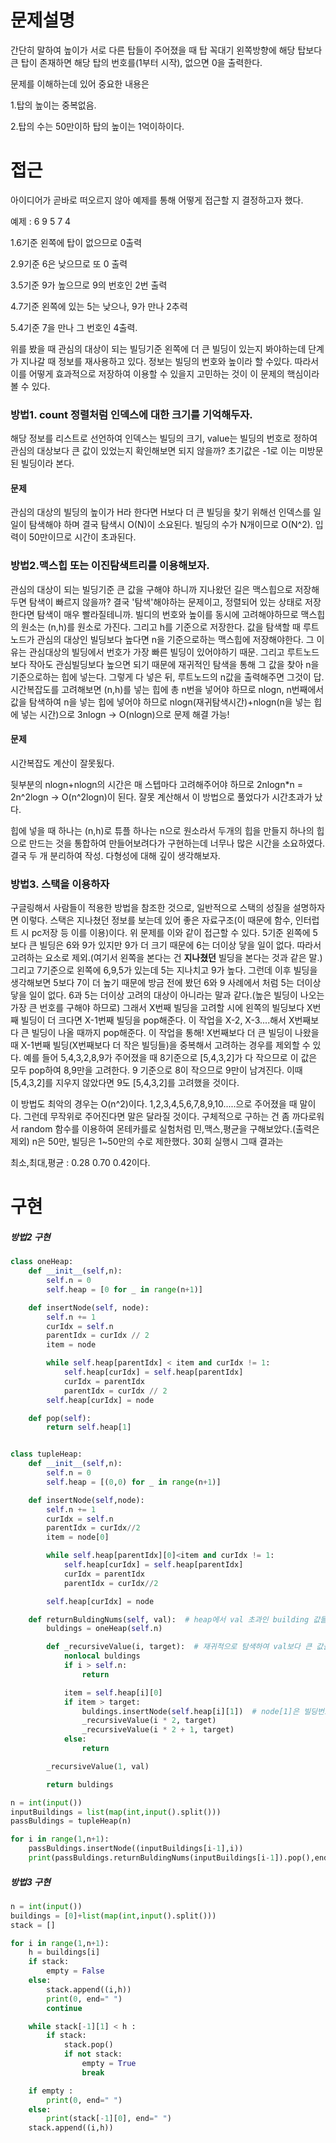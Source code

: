 # 문제설명

간단히 말하여 높이가 서로 다른 탑들이 주어졌을 때 탑 꼭대기 왼쪽방향에 해당 탑보다 큰 탑이 존재하면 해당 탑의 번호를(1부터 시작), 없으면 0을 출력한다.

문제를 이해하는데 있어 중요한 내용은

1.탑의 높이는 중복없음.

2.탑의 수는 50만이하 탑의 높이는 1억이하이다.

# 접근

아이디어가 곧바로 떠오르지 않아 예제를 통해 어떻게 접근할 지 결정하고자 했다.

예제 : 6 9 5 7 4

1.6기준 왼쪽에 탑이 없으므로 0출력

2.9기준 6은 낮으므로 또 0 출력

3.5기준 9가 높으므로 9의 번호인 2번 출력

4.7기준 왼쪽에 있는 5는 낮으나, 9가 만나 2추력

5.4기준 7을 만나 그 번호인 4출력.

위를 봤을 때 관심의 대상이 되는 빌딩기준 왼쪽에 더 큰 빌딩이 있는지 봐야하는데 단계가 지나갈 때 정보를 재사용하고 있다. 정보는 빌딩의 번호와 높이라 할 수있다. 따라서 이를 어떻게 효과적으로 저장하여 이용할 수 있을지 고민하는 것이 이 문제의 핵심이라 볼 수 있다.

### 방법1. count 정렬처럼 인덱스에 대한 크기를 기억해두자.

해당 정보를 리스트로 선언하여 인덱스는 빌딩의 크기, value는 빌딩의 번호로 정하여 관심의 대상보다 큰 값이 있었는지 확인해보면 되지 않을까? 초기값은 -1로 이는 미방문된 빌딩이라 본다.

#### 문제

 관심의 대상의 빌딩의 높이가 H라 한다면 H보다 더 큰 빌딩을 찾기 위해선 인덱스를 일일이 탐색해야 하며 결국 탐색시 O(N)이 소요된다. 빌딩의 수가 N개이므로 O(N^2). 입력이 50만이므로 시간이 초과된다.

### 방법2.맥스힙 또는 이진탐색트리를 이용해보자.

관심의 대상이 되는 빌딩기준 큰 값을 구해야 하니까 지나왔던 길은 맥스힙으로 저장해두면 탐색이 빠르지 않을까? 결국 '탐색'해야하는 문제이고, 정렬되어 있는 상태로 저장한다면 탐색이 매우 빨라질테니까. 빌디의 번호와 높이를 동시에 고려해야하므로 맥스힙의 원소는 (n,h)를 원소로 가진다. 그리고 h를 기준으로 저장한다. 값을 탐색할 때 루트노드가 관심의 대상인 빌딩보다 높다면 n을 기준으로하는 맥스힙에 저장해야한다. 그 이유는 관심대상의 빌딩에서 번호가 가장 빠른 빌딩이 있어야하기 때문. 그리고 루트노드보다 작아도 관심빌딩보다 높으면 되기 때문에 재귀적인 탐색을 통해 그 값을 찾아 n을 기준으로하는 힙에 넣는다. 그렇게 다 넣은 뒤, 루트노드의 n값을 출력해주면 그것이 답. 시간복잡도를 고려해보면 (n,h)를 넣는 힙에 총 n번을 넣어야 하므로 nlogn, n번째에서 값을 탐색하여 n을 넣는 힙에 넣어야 하므로 nlogn(재귀탐색시간)+nlogn(n을 넣는 힙에 넣는 시간)으로 3nlogn -> O(nlogn)으로 문제 해결 가능!

#### 문제

시간복잡도 계산이 잘못됬다.

뒷부분의 nlogn+nlogn의 시간은 매 스텝마다 고려해주어야 하므로 2nlogn*n = 2n^2logn -> O(n^2logn)이 된다. 잘못 계산해서 이 방법으로 풀었다가 시간초과가 났다.

힙에 넣을 때 하나는 (n,h)로 튜플 하나는 n으로 원소라서 두개의 힙을 만들지 하나의 힙으로 만드는 것을 통합하여 만들어보려다가 구현하는데 너무나 많은 시간을 소요하였다. 결국 두 개 분리하여 작성. 다형성에 대해 깊이 생각해보자.

### 방법3. 스택을 이용하자

구글링해서 사람들이 적용한 방법을 참조한 것으로, 일반적으로 스택의 성질을 설명하자면 이렇다. 스택은 지나쳤던 정보를 보는데 있어 좋은 자료구조(이 때문에 함수, 인터럽트 시 pc저장 등 이를 이용)이다.  위 문제를 이와 같이 접근할 수 있다. 5기준 왼쪽에 5보다 큰 빌딩은 6와 9가 있지만 9가 더 크기 때문에 6는 더이상 닿을 일이 없다. 따라서 고려하는 요소로 제외.(여기서 왼쪽을 본다는 건 **지나쳤던** 빌딩을 본다는 것과 같은 말.) 그리고 7기준으로 왼쪽에 6,9,5가 있는데 5는 지나치고 9가 높다. 그런데 이후 빌딩을 생각해보면 5보다 7이 더 높기 때문에 방금 전에 봤던 6와 9 사례에서 처럼 5는 더이상 닿을 일이 없다.  6과 5는 더이상 고려의 대상이 아니라는 말과 같다.(높은 빌딩이 나오는 가장 큰 번호를 구해야 하므로) 그래서 X번째 빌딩을 고려할 시에 왼쪽의 빌딩보다 X번째 빌딩이 더 크다면 X-1번째 빌딩을 pop해준다. 이 작업을 X-2, X-3....해서 X번째보다 큰 빌딩이 나올 때까지 pop해준다. 이 작업을 통해! X번째보다 더 큰 빌딩이 나왔을 때 X-1번째 빌딩(X번째보다 더 작은 빌딩들)을 중복해서 고려하는 경우를 제외할 수 있다. 예를 들어 5,4,3,2,8,9가 주어졌을 때 8기준으로 [5,4,3,2]가 다 작으므로 이 값은 모두 pop하여 8,9만을 고려한다. 9 기준으로 8이 작으므로 9만이 남겨진다. 이때 [5,4,3,2]를 지우지 않았다면 9도 [5,4,3,2]를 고려했을 것이다. 

이 방법도 최악의 경우는 O(n^2)이다. 1,2,3,4,5,6,7,8,9,10.....으로 주어졌을 때 말이다. 그런데 무작위로 주어진다면 말은 달라질 것이다. 구체적으로 구하는 건 좀 까다로워서 random 함수를 이용하여 몬테카를로 실험처럼 민,맥스,평균을 구해보았다.(출력은 제외) n은 50만, 빌딩은 1~50만의 수로 제한했다. 30회 실행시 그때 결과는

최소,최대,평균 : 0.28 0.70 0.42이다.

# 구현

##### 방법2 구현

```python
class oneHeap:
    def __init__(self,n):
        self.n = 0
        self.heap = [0 for _ in range(n+1)]

    def insertNode(self, node):
        self.n += 1
        curIdx = self.n
        parentIdx = curIdx // 2
        item = node

        while self.heap[parentIdx] < item and curIdx != 1:
            self.heap[curIdx] = self.heap[parentIdx]
            curIdx = parentIdx
            parentIdx = curIdx // 2
        self.heap[curIdx] = node

    def pop(self):
        return self.heap[1]


class tupleHeap:
    def __init__(self,n):
        self.n = 0
        self.heap = [(0,0) for _ in range(n+1)]

    def insertNode(self,node):
        self.n += 1
        curIdx = self.n
        parentIdx = curIdx//2
        item = node[0]

        while self.heap[parentIdx][0]<item and curIdx != 1:
            self.heap[curIdx] = self.heap[parentIdx]
            curIdx = parentIdx
            parentIdx = curIdx//2

        self.heap[curIdx] = node

    def returnBuldingNums(self, val):  # heap에서 val 초과인 building 값들을 모두 받기 이는 tuple함수만 이용가능
        buldings = oneHeap(self.n)

        def _recursiveValue(i, target):  # 재귀적으로 탐색하여 val보다 큰 값을 찾아 받음. 초기 루트부터 탐색. node = 1
            nonlocal buldings
            if i > self.n:
                return

            item = self.heap[i][0]
            if item > target:
                buldings.insertNode(self.heap[i][1])  # node[1]은 빌딩번호.
                _recursiveValue(i * 2, target)
                _recursiveValue(i * 2 + 1, target)
            else:
                return

        _recursiveValue(1, val)

        return buldings

n = int(input())
inputBuildings = list(map(int,input().split()))
passBuldings = tupleHeap(n)

for i in range(1,n+1):
    passBuldings.insertNode((inputBuildings[i-1],i))
    print(passBuldings.returnBuldingNums(inputBuildings[i-1]).pop(),end = " ")

```



##### 방법3 구현

```python
n = int(input())
buildings = [0]+list(map(int,input().split()))
stack = []

for i in range(1,n+1):
    h = buildings[i]
    if stack:
        empty = False
    else:
        stack.append((i,h))
        print(0, end=" ")
        continue

    while stack[-1][1] < h :
        if stack:
            stack.pop()
            if not stack:
                empty = True
                break

    if empty :
        print(0, end=" ")
    else:
        print(stack[-1][0], end=" ")
    stack.append((i,h))


```

